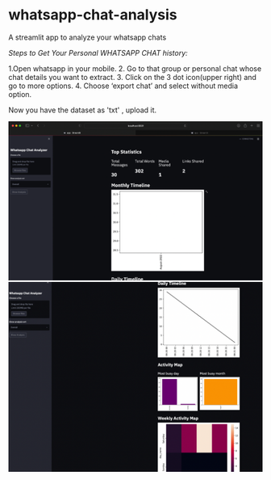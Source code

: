 # whatsapp-chat-analysis
A streamlit app to analyze your whatsapp chats

*Steps to Get Your Personal WHATSAPP CHAT history:*

1.Open whatsapp in your mobile.
2. Go to that group or personal chat whose chat details you want to extract.
3. Click on the 3 dot icon(upper right) and go to more options.
4. Choose ‘export chat’ and select without media option.

Now you have the dataset as 'txt' , upload it.


![](ss1.png)
![](ss2.png)


